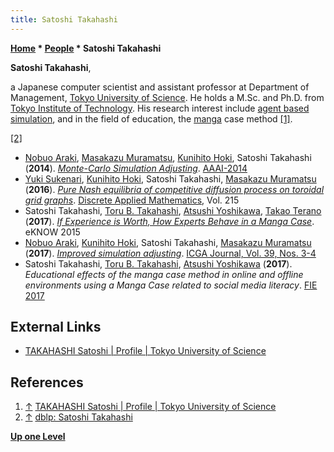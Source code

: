 ```yaml
---
title: Satoshi Takahashi
---
```

**[Home](Home "Home") \* [People](People "People") \* Satoshi Takahashi**


**Satoshi Takahashi**,  

a Japanese computer scientist and assistant professor at Department of Management, [Tokyo University of Science](https://en.wikipedia.org/wiki/Tokyo_University_of_Science). He holds a M.Sc. and Ph.D. from [Tokyo Institute of Technology](https://en.wikipedia.org/wiki/Tokyo_Institute_of_Technology). His research interest include [agent based simulation](https://en.wikipedia.org/wiki/Agent-based_model), 
and in the field of education, the [manga](https://en.wikipedia.org/wiki/Manga) case method <a id="cite-note-1" href="#cite-ref-1">[1]</a>.






<a id="cite-note-2" href="#cite-ref-2">[2]</a>



* [Nobuo Araki](Nobuo_Araki "Nobuo Araki"), [Masakazu Muramatsu](Masakazu_Muramatsu "Masakazu Muramatsu"), [Kunihito Hoki](Kunihito_Hoki "Kunihito Hoki"), Satoshi Takahashi (**2014**). *[Monte-Carlo Simulation Adjusting](https://www.aaai.org/ocs/index.php/AAAI/AAAI14/paper/view/8263)*. [AAAI-2014](Conferences#AAAI-2014 "Conferences")
* [Yuki Sukenari](https://dblp.uni-trier.de/pers/hd/s/Sukenari:Yuki), [Kunihito Hoki](Kunihito_Hoki "Kunihito Hoki"), Satoshi Takahashi, [Masakazu Muramatsu](Masakazu_Muramatsu "Masakazu Muramatsu") (**2016**). *[Pure Nash equilibria of competitive diffusion process on toroidal grid graphs](https://www.semanticscholar.org/paper/Pure-Nash-equilibria-of-competitive-diffusion-on-Sukenari-Hoki/00efebfc07a4237737eaaaa42831b769b63406ca)*. [Discrete Applied Mathematics](https://en.wikipedia.org/wiki/Discrete_Applied_Mathematics), Vol. 215
* Satoshi Takahashi, [Toru B. Takahashi](https://dblp.uni-trier.de/pers/hd/t/Takahashi:Toru_B=), [Atsushi Yoshikawa](https://dblp.uni-trier.de/pers/hd/y/Yoshikawa_0002:Atsushi), [Takao Terano](https://dblp.uni-trier.de/pers/hd/t/Terano:Takao) (**2017**). *[If Experience is Worth, How Experts Behave in a Manga Case](https://www.researchgate.net/publication/272998327_If_Experience_is_Worth_How_Experts_Behave_in_a_Manga_Case)*. eKNOW 2015
* [Nobuo Araki](Nobuo_Araki "Nobuo Araki"), [Kunihito Hoki](Kunihito_Hoki "Kunihito Hoki"), Satoshi Takahashi, [Masakazu Muramatsu](Masakazu_Muramatsu "Masakazu Muramatsu") (**2017**). *[Improved simulation adjusting](https://content.iospress.com/articles/icga-journal/icg036)*. [ICGA Journal, Vol. 39, Nos. 3-4](ICGA_Journal#39_34 "ICGA Journal")
* Satoshi Takahashi, [Toru B. Takahashi](https://dblp.uni-trier.de/pers/hd/t/Takahashi:Toru_B=), [Atsushi Yoshikawa](https://dblp.uni-trier.de/pers/hd/y/Yoshikawa_0002:Atsushi) (**2017**). *Educational effects of the manga case method in online and offline environments using a Manga Case related to social media literacy*. [FIE 2017](https://dblp.uni-trier.de/db/conf/fie/fie2017.html)


## External Links


* [TAKAHASHI Satoshi | Profile | Tokyo University of Science](http://www.tus.ac.jp/en/fac/p/index.php?6d1a)


## References


1. <a id="cite-ref-1" href="#cite-note-1">↑</a> [TAKAHASHI Satoshi | Profile | Tokyo University of Science](http://www.tus.ac.jp/en/fac/p/index.php?6d1a)
2. <a id="cite-ref-2" href="#cite-note-2">↑</a> [dblp: Satoshi Takahashi](https://dblp.uni-trier.de/pers/hd/t/Takahashi:Satoshi)

**[Up one Level](People "People")**







 
